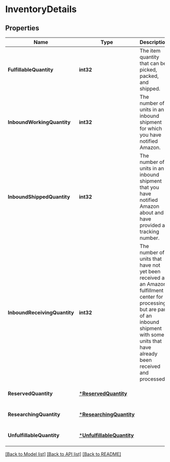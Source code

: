 # InventoryDetails

## Properties
Name | Type | Description | Notes
------------ | ------------- | ------------- | -------------
**FulfillableQuantity** | **int32** | The item quantity that can be picked, packed, and shipped. | [optional] [default to null]
**InboundWorkingQuantity** | **int32** | The number of units in an inbound shipment for which you have notified Amazon. | [optional] [default to null]
**InboundShippedQuantity** | **int32** | The number of units in an inbound shipment that you have notified Amazon about and have provided a tracking number. | [optional] [default to null]
**InboundReceivingQuantity** | **int32** | The number of units that have not yet been received at an Amazon fulfillment center for processing, but are part of an inbound shipment with some units that have already been received and processed. | [optional] [default to null]
**ReservedQuantity** | [***ReservedQuantity**](ReservedQuantity.md) |  | [optional] [default to null]
**ResearchingQuantity** | [***ResearchingQuantity**](ResearchingQuantity.md) |  | [optional] [default to null]
**UnfulfillableQuantity** | [***UnfulfillableQuantity**](UnfulfillableQuantity.md) |  | [optional] [default to null]

[[Back to Model list]](../README.md#documentation-for-models) [[Back to API list]](../README.md#documentation-for-api-endpoints) [[Back to README]](../README.md)

